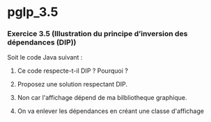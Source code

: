 # pglp_3.5

### Exercice 3.5 (Illustration du principe d’inversion des dépendances (DIP))
Soit le code Java suivant :

1. Ce code respecte-t-il DIP ? Pourquoi ?
2. Proposez une solution respectant DIP.

1. Non car l'affichage dépend de ma bilbliotheque graphique.
2. On va enlever les dépendances en créant une classe d'affichage
